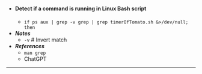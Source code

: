 - #### Detect if a command is running in Linux Bash script
    - `if ps aux | grep -v grep | grep timerOfTomato.sh &>/dev/null; then`
- ***Notes***
    - `-v` # Invert match
- ***References***
    - `man grep`
    - ChatGPT
- ---
